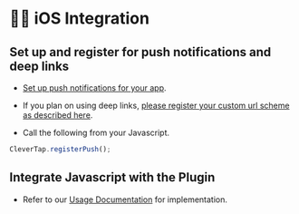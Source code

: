 # 👩‍💻 iOS Integration

## Set up and register for push notifications and deep links

- [Set up push notifications for your app](https://developer.apple.com/documentation/usernotifications/registering_your_app_with_apns).

- If you plan on using deep links, [please register your custom url scheme as described here](https://developer.apple.com/documentation/xcode/defining-a-custom-url-scheme-for-your-app).

- Call the following from your Javascript.

```javascript
CleverTap.registerPush();
```

## Integrate Javascript with the Plugin

- Refer to our [Usage Documentation](/docs/Usage.md) for implementation.

